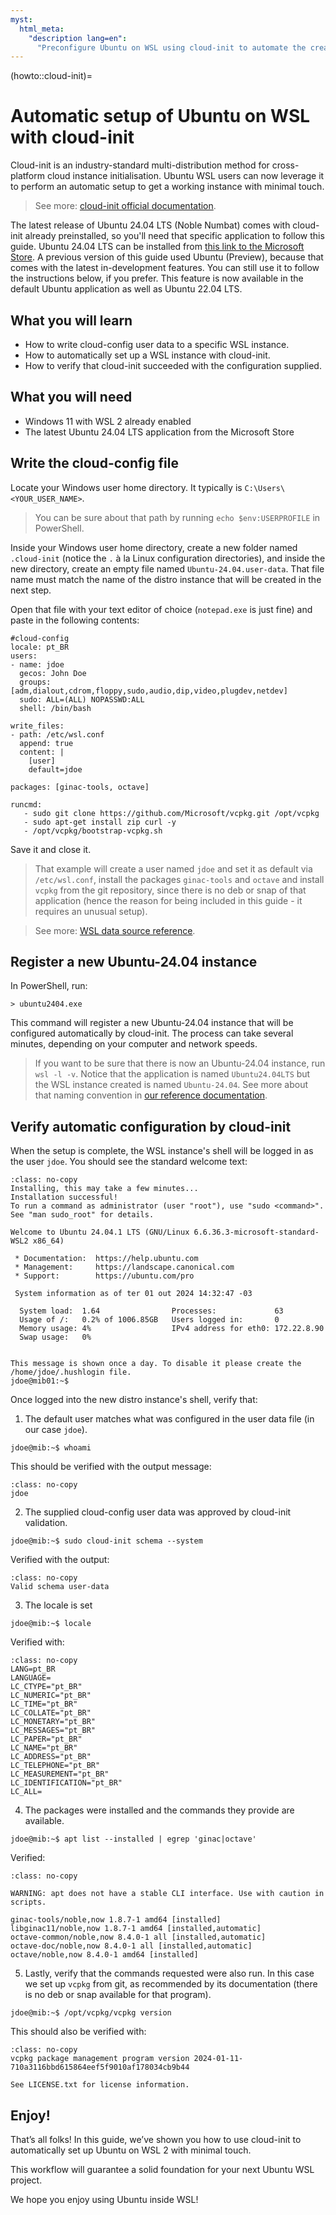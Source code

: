```yaml
---
myst:
  html_meta:
    "description lang=en":
      "Preconfigure Ubuntu on WSL using cloud-init to automate the creation of custom instances."
---
```


(howto::cloud-init)=
# Automatic setup of Ubuntu on WSL with cloud-init

Cloud-init is an industry-standard multi-distribution method for cross-platform cloud instance initialisation.
Ubuntu WSL users can now leverage it to perform an automatic setup to get a working instance with minimal touch.

> See more:  [cloud-init official documentation](https://cloudinit.readthedocs.io/en/latest/index.html).

The latest release of Ubuntu 24.04 LTS (Noble Numbat) comes with cloud-init already preinstalled, so you'll need that specific application to follow this guide. Ubuntu 24.04 LTS can be installed from [this link to the Microsoft Store](https://apps.microsoft.com/detail/9nz3klhxdjp5?hl=en-us&gl=US). A previous version of this guide used Ubuntu (Preview), because that comes with the latest in-development features. You can still use it to follow the instructions below, if you prefer. This feature is now available in the default Ubuntu application as well as Ubuntu 22.04 LTS.

## What you will learn

- How to write cloud-config user data to a specific WSL instance.
- How to automatically set up a WSL instance with cloud-init.
- How to verify that cloud-init succeeded with the configuration supplied.

## What you will need

- Windows 11 with WSL 2 already enabled
- The latest Ubuntu 24.04 LTS application from the Microsoft Store

## Write the cloud-config file

Locate your Windows user home directory. It typically is `C:\Users\<YOUR_USER_NAME>`.

> You can be sure about that path by running `echo $env:USERPROFILE` in PowerShell.

Inside your Windows user home directory, create a new folder named `.cloud-init` (notice the `.` à la Linux
configuration directories), and inside the new directory, create an empty file named `Ubuntu-24.04.user-data`. That file name must
match the name of the distro instance that will be created in the next step.

Open that file with your text editor of choice (`notepad.exe` is just fine) and paste in the following contents:

```{code-block} yaml
#cloud-config
locale: pt_BR
users:
- name: jdoe
  gecos: John Doe
  groups: [adm,dialout,cdrom,floppy,sudo,audio,dip,video,plugdev,netdev]
  sudo: ALL=(ALL) NOPASSWD:ALL
  shell: /bin/bash

write_files:
- path: /etc/wsl.conf
  append: true
  content: |
    [user]
    default=jdoe

packages: [ginac-tools, octave]

runcmd:
   - sudo git clone https://github.com/Microsoft/vcpkg.git /opt/vcpkg
   - sudo apt-get install zip curl -y
   - /opt/vcpkg/bootstrap-vcpkg.sh
```

Save it and close it.

> That example will create a user named `jdoe` and set it as default via `/etc/wsl.conf`, install the packages
> `ginac-tools` and `octave` and install `vcpkg` from the git repository, since there is no deb or snap of that
> application (hence the reason for being included in this guide - it requires an unusual setup).


> See more: [WSL data source reference](https://cloudinit.readthedocs.io/en/latest/reference/datasources/wsl.html).

## Register a new Ubuntu-24.04 instance

In PowerShell, run:

```{code-block} text
> ubuntu2404.exe
```

This command will register a new Ubuntu-24.04 instance that will be configured automatically by cloud-init.
The process can take several minutes, depending on your computer and network speeds.

> If you want to be sure that there is now an Ubuntu-24.04 instance, run `wsl -l -v`.
> Notice that the application is named `Ubuntu24.04LTS` but the WSL instance created is named `Ubuntu-24.04`.
> See more about that naming convention in [our reference documentation](naming).

## Verify automatic configuration by cloud-init

When the setup is complete, the WSL instance's shell will be logged in as the user `jdoe`.
You should see the standard welcome text:

```{code-block} text
:class: no-copy
Installing, this may take a few minutes...
Installation successful!
To run a command as administrator (user "root"), use "sudo <command>".
See "man sudo_root" for details.

Welcome to Ubuntu 24.04.1 LTS (GNU/Linux 6.6.36.3-microsoft-standard-WSL2 x86_64)

 * Documentation:  https://help.ubuntu.com
 * Management:     https://landscape.canonical.com
 * Support:        https://ubuntu.com/pro

 System information as of ter 01 out 2024 14:32:47 -03

  System load:  1.64                Processes:             63
  Usage of /:   0.2% of 1006.85GB   Users logged in:       0
  Memory usage: 4%                  IPv4 address for eth0: 172.22.8.90
  Swap usage:   0%


This message is shown once a day. To disable it please create the
/home/jdoe/.hushlogin file.
jdoe@mib01:~$
```

Once logged into the new distro instance's shell, verify that:

1. The default user matches what was configured in the user data file (in our case `jdoe`).

```{code-block} text
jdoe@mib:~$ whoami
```

This should be verified with the output message:

```{code-block} text
:class: no-copy
jdoe
```

2. The supplied cloud-config user data was approved by cloud-init validation.

```{code-block} text
jdoe@mib:~$ sudo cloud-init schema --system
```

Verified with the output:

```{code-block} text
:class: no-copy
Valid schema user-data
```

3. The locale is set

```{code-block} text
jdoe@mib:~$ locale
```

Verified with:

```{code-block} text
:class: no-copy
LANG=pt_BR
LANGUAGE=
LC_CTYPE="pt_BR"
LC_NUMERIC="pt_BR"
LC_TIME="pt_BR"
LC_COLLATE="pt_BR"
LC_MONETARY="pt_BR"
LC_MESSAGES="pt_BR"
LC_PAPER="pt_BR"
LC_NAME="pt_BR"
LC_ADDRESS="pt_BR"
LC_TELEPHONE="pt_BR"
LC_MEASUREMENT="pt_BR"
LC_IDENTIFICATION="pt_BR"
LC_ALL=

```

4. The packages were installed and the commands they provide are available.

```{code-block} text
jdoe@mib:~$ apt list --installed | egrep 'ginac|octave'
```

Verified:

```{code-block} text
:class: no-copy

WARNING: apt does not have a stable CLI interface. Use with caution in scripts.

ginac-tools/noble,now 1.8.7-1 amd64 [installed]
libginac11/noble,now 1.8.7-1 amd64 [installed,automatic]
octave-common/noble,now 8.4.0-1 all [installed,automatic]
octave-doc/noble,now 8.4.0-1 all [installed,automatic]
octave/noble,now 8.4.0-1 amd64 [installed]
```

5. Lastly, verify that the commands requested were also run. In this case we set up `vcpkg` from git, as recommended by its
   documentation (there is no deb or snap available for that program).

```{code-block} text
jdoe@mib:~$ /opt/vcpkg/vcpkg version
```

This should also be verified with:

```{code-block} text
:class: no-copy
vcpkg package management program version 2024-01-11-710a3116bbd615864eef5f9010af178034cb9b44

See LICENSE.txt for license information.
```

## Enjoy!

That’s all folks! In this guide, we’ve shown you how to use cloud-init to automatically set up Ubuntu on WSL 2 with minimal touch.

This workflow will guarantee a solid foundation for your next Ubuntu WSL project.

We hope you enjoy using Ubuntu inside WSL!

